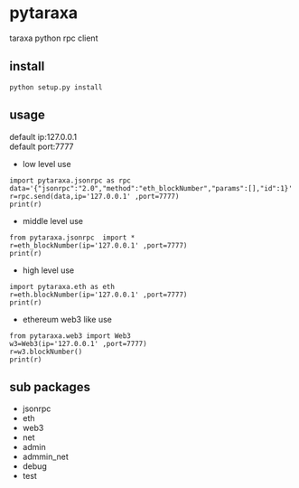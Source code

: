 # pytaraxa

taraxa python rpc client
## install
```
python setup.py install
```
## usage

default ip:127.0.0.1  
default port:7777  

- low level use
```
import pytaraxa.jsonrpc as rpc
data='{"jsonrpc":"2.0","method":"eth_blockNumber","params":[],"id":1}'
r=rpc.send(data,ip='127.0.0.1' ,port=7777)
print(r)
```
- middle level use
```
from pytaraxa.jsonrpc  import *
r=eth_blockNumber(ip='127.0.0.1' ,port=7777)
print(r)
```
- high level use
```
import pytaraxa.eth as eth
r=eth.blockNumber(ip='127.0.0.1' ,port=7777)
print(r)
```
- ethereum web3 like use
```
from pytaraxa.web3 import Web3
w3=Web3(ip='127.0.0.1' ,port=7777)
r=w3.blockNumber()
print(r)
```
## sub packages
- jsonrpc
- eth
- web3
- net
- admin
- admmin_net
- debug
- test